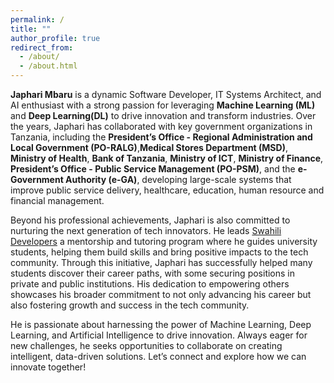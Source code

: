 ```yaml
---
permalink: /
title: ""
author_profile: true
redirect_from:
  - /about/
  - /about.html
---
```


**Japhari Mbaru** is a dynamic Software Developer, IT Systems Architect, and AI enthusiast with a strong passion for leveraging **Machine Learning (ML)** and **Deep Learning(DL)** to drive innovation and transform industries. Over the years, Japhari has collaborated with key government organizations in Tanzania, including the **President’s Office - Regional Administration and Local Government (PO-RALG)**,**Medical Stores Department (MSD)**, **Ministry of Health**, **Bank of Tanzania**, **Ministry of ICT**, **Ministry of Finance**, **President’s Office - Public Service Management (PO-PSM)**, and the **e-Government Authority (e-GA)**, developing large-scale systems that improve public service delivery, healthcare, education, human resource and financial management.

Beyond his professional achievements, Japhari is also committed to nurturing the next generation of tech innovators. He leads [Swahili Developers](https://github.com/Swahili-Developers/) a mentorship and tutoring program where he guides university students, helping them build skills and bring positive impacts to the tech community. Through this initiative, Japhari has successfully helped many students discover their career paths, with some securing positions in private and public institutions. His dedication to empowering others showcases his broader commitment to not only advancing his career but also fostering growth and success in the tech community.

He is passionate about harnessing the power of Machine Learning, Deep Learning, and Artificial Intelligence to drive innovation. Always eager for new challenges, he seeks opportunities to collaborate on creating intelligent, data-driven solutions. Let’s connect and explore how we can innovate together!
